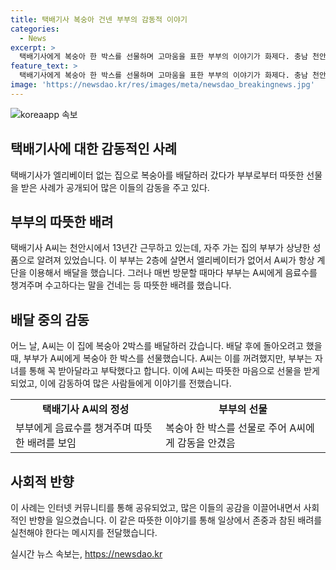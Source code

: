 ```yaml
---
title: 택배기사 복숭아 건넨 부부의 감동적 이야기
categories:
  - News
excerpt: >
  택배기사에게 복숭아 한 박스를 선물하며 고마움을 표한 부부의 이야기가 화제다. 충남 천안시 13년 차 택배기사 A씨는 엘리베이터 없는 2층 집에 배달을 자주 했는데 부부는 항상 음료수를 챙겨주며 사려 깊음을 보였다. 이번에는 복숭아를 받은 A씨가 그들의 센스에 감동을 토로하며 많은 위로를 받았다. 그동안의 수고가 보답된 느낌이어서 힘이 나는 한 몫의 이야기다.
feature_text: >
  택배기사에게 복숭아 한 박스를 선물하며 고마움을 표한 부부의 이야기가 화제다. 충남 천안시 13년 차 택배기사 A씨는 엘리베이터 없는 2층 집에 배달을 자주 했는데 부부는 항상 음료수를 챙겨주며 사려 깊음을 보였다. 이번에는 복숭아를 받은 A씨가 그들의 센스에 감동을 토로하며 많은 위로를 받았다. 그동안의 수고가 보답된 느낌이어서 힘이 나는 한 몫의 이야기다.
image: 'https://newsdao.kr/res/images/meta/newsdao_breakingnews.jpg'
---
```


<p><img src="https://newsdao.kr/res/images/meta/newsdao_breakingnews.jpg" alt="koreaapp 속보" /></p>

<h2>택배기사에 대한 감동적인 사례</h2>

<p data-ke-size="size16">택배기사가 엘리베이터 없는 집으로 복숭아를 배달하러 갔다가 부부로부터 따뜻한 선물을 받은 사례가 공개되어 많은 이들의 감동을 주고 있다.</p>

<h2>부부의 따뜻한 배려</h2>

<p data-ke-size="size16">택배기사 A씨는 천안시에서 13년간 근무하고 있는데, 자주 가는 집의 부부가 상냥한 성품으로 알려져 있었습니다. 이 부부는 2층에 살면서 엘리베이터가 없어서 A씨가 항상 계단을 이용해서 배달을 했습니다. 그러나 매번 방문할 때마다 부부는 A씨에게 음료수를 챙겨주며 수고하다는 말을 건네는 등 따뜻한 배려를 했습니다.</p>

<h2>배달 중의 감동</h2>

<p data-ke-size="size16">어느 날, A씨는 이 집에 복숭아 2박스를 배달하러 갔습니다. 배달 후에 돌아오려고 했을 때, 부부가 A씨에게 복숭아 한 박스를 선물했습니다. A씨는 이를 꺼려했지만, 부부는 자녀를 통해 꼭 받아달라고 부탁했다고 합니다. 이에 A씨는 따뜻한 마음으로 선물을 받게 되었고, 이에 감동하여 많은 사람들에게 이야기를 전했습니다.</p>

<table>
    <tr>
        <td style="text-align: center; height: 17px;"><b>택배기사 A씨의 정성</b></td>
        <td style="text-align: center; height: 17px;"><b>부부의 선물</b></td>
    </tr>
    <tr>
        <td>부부에게 음료수를 챙겨주며 따뜻한 배려를 보임</td>
        <td>복숭아 한 박스를 선물로 주어 A씨에게 감동을 안겼음</td>
    </tr>
</table>

<h2>사회적 반향</h2>

<p data-ke-size="size16">이 사례는 인터넷 커뮤니티를 통해 공유되었고, 많은 이들의 공감을 이끌어내면서 사회적인 반향을 일으켰습니다. 이 같은 따뜻한 이야기를 통해 일상에서 존중과 참된 배려를 실천해야 한다는 메시지를 전달했습니다.</p>
실시간 뉴스 속보는, <a href="https://newsdao.kr" rel="dofollow">https://newsdao.kr</a>



